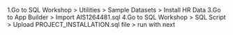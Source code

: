1.Go to SQL Workshop > Utilities > Sample Datasets > Install HR Data
3.Go to App Builder > Import AIS1264481.sql
4.Go to SQL Workshop > SQL Script > Upload PROJECT_INSTALLATION.sql file > run with next
